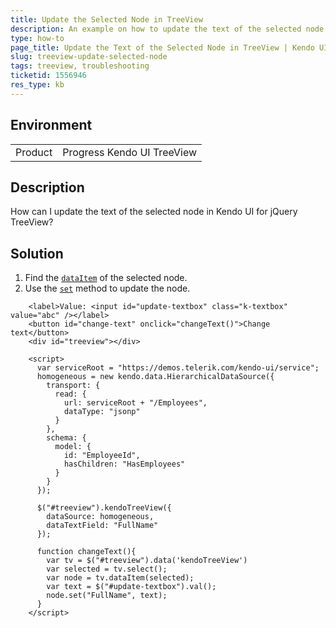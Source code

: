 ```yaml
---
title: Update the Selected Node in TreeView
description: An example on how to update the text of the selected node in the Kendo UI TreeView.
type: how-to
page_title: Update the Text of the Selected Node in TreeView | Kendo UI TreeView for jQuery
slug: treeview-update-selected-node
tags: treeview, troubleshooting
ticketid: 1556946  
res_type: kb
---
```


## Environment

<table>
 <tr>
  <td>Product</td>
  <td>Progress Kendo UI TreeView</td>
 </tr> 
</table>

## Description

How can I update the text of the selected node in Kendo UI for jQuery TreeView?

## Solution

1. Find the [`dataItem`](/api/javascript/ui/treeview/methods/dataitem) of the selected node.
1. Use the [`set`](/api/javascript/data/model/methods/set) method to update the node.

```dojo
    <label>Value: <input id="update-textbox" class="k-textbox" value="abc" /></label>
    <button id="change-text" onclick="changeText()">Change text</button>
    <div id="treeview"></div>

    <script>
      var serviceRoot = "https://demos.telerik.com/kendo-ui/service";
      homogeneous = new kendo.data.HierarchicalDataSource({
        transport: {
          read: {
            url: serviceRoot + "/Employees",
            dataType: "jsonp"
          }
        },
        schema: {
          model: {
            id: "EmployeeId",
            hasChildren: "HasEmployees"
          }
        }
      });

      $("#treeview").kendoTreeView({
        dataSource: homogeneous,
        dataTextField: "FullName"
      });

      function changeText(){
        var tv = $("#treeview").data('kendoTreeView')
        var selected = tv.select();
        var node = tv.dataItem(selected);
        var text = $("#update-textbox").val();
        node.set("FullName", text);
      }
    </script>
```

